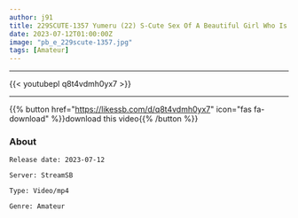 ```yaml
---
author: j91
title: 229SCUTE-1357 Yumeru (22) S-Cute Sex Of A Beautiful Girl Who Is All Too Pretty (Yumeru Kotoishi)
date: 2023-07-12T01:00:00Z
image: "pb_e_229scute-1357.jpg"
tags: [Amateur]
---
```

___

{{< youtubepl q8t4vdmh0yx7 >}}
___

{{% button href="https://likessb.com/d/q8t4vdmh0yx7" icon="fas fa-download" %}}download this video{{% /button %}}
### About

`Release date: 2023-07-12`

`Server: StreamSB`

`Type: Video/mp4`

`Genre:	Amateur`